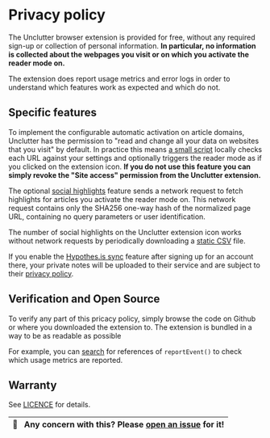 # Privacy policy

The Unclutter browser extension is provided for free, without any required sign-up or collection of personal information. **In particular, no information is collected about the webpages you visit or on which you activate the reader mode on.**

The extension does report usage metrics and error logs in order to understand which features work as expected and which do not.

## Specific features

To implement the configurable automatic activation on article domains, Unclutter has the permission to "read and change all your data on websites that you visit" by default. In practice this means [a small script](https://github.com/lindylearn/unclutter/blob/main/source/content-script/boot.ts) locally checks each URL against your settings and optionally triggers the reader mode as if you clicked on the extension icon.
**If you do not use this feature you can simply revoke the "Site access" permission from the Unclutter extension.**

The optional [social highlights](./social-highlights.md) feature sends a network request to fetch highlights for articles you activate the reader mode on. This network request contains only the SHA256 one-way hash of the normalized page URL, containing no query parameters or user identification.

The number of social highlights on the Unclutter extension icon works without network requests by periodically downloading a [static CSV](./social-highlights.md#privacy) file.

If you enable the [Hypothes.is sync](./annotations.md.md) feature after signing up for an account there, your private notes will be uploaded to their service and are subject to their [privacy policy](https://web.hypothes.is/privacy/).

## Verification and Open Source

To verify any part of this pricacy policy, simply browse the code on Github or where you downloaded the extension to. The extension is bundled in a way to be as readable as possible

For example, you can [search](https://github.com/lindylearn/unclutter/search?q=reportEvent) for references of `reportEvent()` to check which usage metrics are reported.

## Warranty

See [LICENCE](../LICENCE) for details.

| 🐛     **Any concern with this? Please [open an issue](https://github.com/lindylearn/unclutter/issues/new) for it!** |
| -------------------------------------------------------------------------------------------------------------------- |
